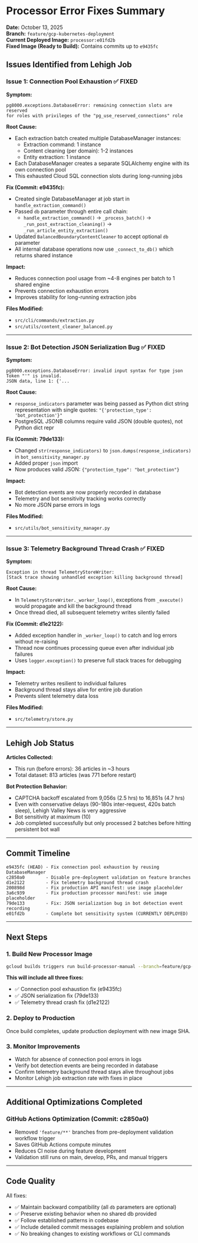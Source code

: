 # Processor Error Fixes Summary

**Date:** October 13, 2025  
**Branch:** `feature/gcp-kubernetes-deployment`  
**Current Deployed Image:** `processor:e01fd2b`  
**Fixed Image (Ready to Build):** Contains commits up to `e9435fc`

## Issues Identified from Lehigh Job

### Issue 1: Connection Pool Exhaustion ✅ FIXED
**Symptom:**
```
pg8000.exceptions.DatabaseError: remaining connection slots are reserved 
for roles with privileges of the "pg_use_reserved_connections" role
```

**Root Cause:**
- Each extraction batch created multiple DatabaseManager instances:
  - Extraction command: 1 instance
  - Content cleaning (per domain): 1-2 instances
  - Entity extraction: 1 instance
- Each DatabaseManager creates a separate SQLAlchemy engine with its own connection pool
- This exhausted Cloud SQL connection slots during long-running jobs

**Fix (Commit: e9435fc):**
- Created single DatabaseManager at job start in `handle_extraction_command()`
- Passed `db` parameter through entire call chain:
  - `handle_extraction_command()` → `_process_batch()` → `_run_post_extraction_cleaning()` → `_run_article_entity_extraction()`
- Updated `BalancedBoundaryContentCleaner` to accept optional `db` parameter
- All internal database operations now use `_connect_to_db()` which returns shared instance

**Impact:**
- Reduces connection pool usage from ~4-8 engines per batch to 1 shared engine
- Prevents connection exhaustion errors
- Improves stability for long-running extraction jobs

**Files Modified:**
- `src/cli/commands/extraction.py`
- `src/utils/content_cleaner_balanced.py`

---

### Issue 2: Bot Detection JSON Serialization Bug ✅ FIXED
**Symptom:**
```
pg8000.exceptions.DatabaseError: invalid input syntax for type json
Token "'" is invalid.
JSON data, line 1: {'...
```

**Root Cause:**
- `response_indicators` parameter was being passed as Python dict string representation with single quotes: `"{'protection_type': 'bot_protection'}"`
- PostgreSQL JSONB columns require valid JSON (double quotes), not Python dict repr

**Fix (Commit: 79de133):**
- Changed `str(response_indicators)` to `json.dumps(response_indicators)` in `bot_sensitivity_manager.py`
- Added proper `json` import
- Now produces valid JSON: `{"protection_type": "bot_protection"}`

**Impact:**
- Bot detection events are now properly recorded in database
- Telemetry and bot sensitivity tracking works correctly
- No more JSON parse errors in logs

**Files Modified:**
- `src/utils/bot_sensitivity_manager.py`

---

### Issue 3: Telemetry Background Thread Crash ✅ FIXED
**Symptom:**
```
Exception in thread TelemetryStoreWriter:
[Stack trace showing unhandled exception killing background thread]
```

**Root Cause:**
- In `TelemetryStoreWriter._worker_loop()`, exceptions from `_execute()` would propagate and kill the background thread
- Once thread died, all subsequent telemetry writes silently failed

**Fix (Commit: d1e2122):**
- Added exception handler in `_worker_loop()` to catch and log errors without re-raising
- Thread now continues processing queue even after individual job failures
- Uses `logger.exception()` to preserve full stack traces for debugging

**Impact:**
- Telemetry writes resilient to individual failures
- Background thread stays alive for entire job duration
- Prevents silent telemetry data loss

**Files Modified:**
- `src/telemetry/store.py`

---

## Lehigh Job Status

**Articles Collected:**
- This run (before errors): 36 articles in ~3 hours
- Total dataset: 813 articles (was 771 before restart)

**Bot Protection Behavior:**
- CAPTCHA backoff escalated from 9,056s (2.5 hrs) to 16,851s (4.7 hrs)
- Even with conservative delays (90-180s inter-request, 420s batch sleep), Lehigh Valley News is very aggressive
- Bot sensitivity at maximum (10)
- Job completed successfully but only processed 2 batches before hitting persistent bot wall

---

## Commit Timeline

```
e9435fc (HEAD) - Fix connection pool exhaustion by reusing DatabaseManager
c2850a0        - Disable pre-deployment validation on feature branches
d1e2122        - Fix telemetry background thread crash
200898d        - Fix production API manifest: use image placeholder
3a6c939        - Fix production processor manifest: use image placeholder
79de133        - Fix: JSON serialization bug in bot detection event recording
e01fd2b        - Complete bot sensitivity system (CURRENTLY DEPLOYED)
```

---

## Next Steps

### 1. Build New Processor Image
```bash
gcloud builds triggers run build-processor-manual --branch=feature/gcp-kubernetes-deployment
```

**This will include all three fixes:**
- ✅ Connection pool exhaustion fix (e9435fc)
- ✅ JSON serialization fix (79de133)
- ✅ Telemetry thread crash fix (d1e2122)

### 2. Deploy to Production
Once build completes, update production deployment with new image SHA.

### 3. Monitor Improvements
- Watch for absence of connection pool errors in logs
- Verify bot detection events are being recorded in database
- Confirm telemetry background thread stays alive throughout jobs
- Monitor Lehigh job extraction rate with fixes in place

---

## Additional Optimizations Completed

### GitHub Actions Optimization (Commit: c2850a0)
- Removed `'feature/**'` branches from pre-deployment validation workflow trigger
- Saves GitHub Actions compute minutes
- Reduces CI noise during feature development
- Validation still runs on main, develop, PRs, and manual triggers

---

## Code Quality

All fixes:
- ✅ Maintain backward compatibility (all `db` parameters are optional)
- ✅ Preserve existing behavior when no shared db provided
- ✅ Follow established patterns in codebase
- ✅ Include detailed commit messages explaining problem and solution
- ✅ No breaking changes to existing workflows or CLI commands
